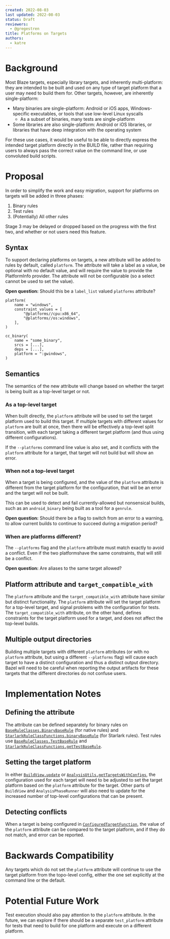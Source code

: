 ```yaml
---
created: 2022-08-03
last updated: 2022-08-03
status: Draft
reviewers:
  - @gregestren
title: Platforms on Targets
authors:
  - katre
---
```


# Background

Most Blaze targets, especially library targets, and inherently multi-platform:
they are intended to be built and used on any type of target platform that a
user may need to build them for. Other targets, however, are inherently
single-platform:

-  Many binaries are single-platform: Android or iOS apps, Windows-specific
   executables, or tools that use low-level Linux syscalls
   -  As a subset of binaries, many tests are single-platform
- Some libraries are also single-platform: Android or iOS libraries, or
  libraries that have deep integration with the operating system

For these use cases, it would be useful to be able to directly express the
intended target platform directly in the BUILD file, rather than requiring users
to always pass the correct value on the command line, or use convoluted build
scripts.

# Proposal

In order to simplify the work and easy migration, support for platforms on
targets will be added in three phases:

1. Binary rules
2. Test rules
3. (Potentially) All other rules

Stage 3 may be delayed or dropped based on the progress with the first two, and
whether or not users need this feature.

## Syntax

To support declaring platforms on targets, a new attribute will be added to
rules by default, called `platform`. The attribute will take a label as a value,
be optional with no default value, and will require the value to provide the
PlatformInfo provider. The attribute will not be configurable (so a select
cannot be used to set the value).

**Open question:** Should this be a `label_list` valued `platforms` attribute?

```
platform(
    name = "windows",
    constraint_values = [
        "@platforms//cpu:x86_64",
        "@platforms//os:windows",
    ],
)

cc_binary(
    name = "some_binary",
    srcs = [...],
    deps = [...],
    platform = ":gwindows",
)
```

## Semantics

The semantics of the new attribute will change based on whether the target is
being built as a top-level target or not.


### As a top-level target

When built directly, the `platform` attribute will be used to set the target
platform used to build this target. If multiple targets with different values
for `platform` are built at once, then there will be effectively a top-level
split transition, with each target taking a different target platform (and thus
using different configurations).

If the `--platforms` command line value is also set, and it conflicts with the
`platform` attribute for a target, that target will not build but will show an
error.


### When not a top-level target

When a target is being configured, and the value of the `platform` attribute is
different from the target platform for the configuration, that will be an error
and the target will not be built.

This can be used to detect and fail currently-allowed but nonsensical builds,
such as an `android_binary` being built as a tool for a `genrule`.

**Open question:** Should there be a flag to switch from an error to a warning,
to allow current builds to continue to succeed during a migration period?


### When are platforms different?

The `--platforms` flag and the `platform` attribute must match exactly to avoid
a conflict. Even if the two platformshave the same constraints, that will still
be a conflict.

**Open question:** Are aliases to the same target allowed?


## Platform attribute and `target_compatible_with`

The `platform` attribute and the `target_compatible_with` attribute have similar
but distinct functionality. The `platform` attribute will set the target
platform for a top-level target, and signal problems with the configuration for
tests. The `target_compatible_with` attribute, on the other hand, defines
constraints for the target platform used for a target, and does not affect the
top-level builds.


## Multiple output directories

Building multiple targets with different `platform` attributes (or with no
`platform` attribute, but using a different `--platforms` flag) will cause each
target to have a distinct configuration and thus a distinct output directory.
Bazel will need to be careful when reporting the output artifacts for these
targets that the different directories do not confuse users.

# Implementation Notes

## Defining the attribute

The attribute can be defined separately for binary rules on
[`BaseRuleClasses.BinaryBaseRule`](https://cs.opensource.google/bazel/bazel/+/master:src/main/java/com/google/devtools/build/lib/analysis/BaseRuleClasses.java;bpv=1;bpt=1;l=493?ss=bazel&q=BaseRuleClasses.BinaryBaseRule&gsn=BinaryBaseRule&gs=kythe%3A%2F%2Fgithub.com%2Fbazelbuild%2Fbazel%3Flang%3Djava%3Fpath%3Dcom.google.devtools.build.lib.analysis.BaseRuleClasses.BinaryBaseRule%2393148b7296fa69e113c4f0dadfd0cf353460da4aca0059ed1cb75c16e7c99057)
(for native rules) and
[`StarlarkRuleClassFunctions.binaryBaseRule`](https://cs.opensource.google/bazel/bazel/+/master:src/main/java/com/google/devtools/build/lib/analysis/starlark/StarlarkRuleClassFunctions.java;bpv=1;bpt=1;l=160?ss=bazel&q=StarlarkRuleClassFunctions.binaryBaseRule&gsn=binaryBaseRule&gs=kythe%3A%2F%2Fgithub.com%2Fbazelbuild%2Fbazel%3Flang%3Djava%3Fpath%3Dcom.google.devtools.build.lib.analysis.starlark.StarlarkRuleClassFunctions%2347117d03b68de9ae1b41031ab4380dd5cd9ede141a9600f0740f447e5db428cf)
(for Starlark rules). Test rules use
[`BaseRuleClasses.TestBaseRule`](https://cs.opensource.google/bazel/bazel/+/master:src/main/java/com/google/devtools/build/lib/analysis/BaseRuleClasses.java;bpv=1;bpt=1;l=179?ss=bazel&q=BaseRuleClasses.BinaryBaseRule&gsn=TestBaseRule&gs=kythe%3A%2F%2Fgithub.com%2Fbazelbuild%2Fbazel%3Flang%3Djava%3Fpath%3Dcom.google.devtools.build.lib.analysis.BaseRuleClasses.TestBaseRule%230f2469a29e6698068c45de31465a889b43dba1783078f4cd675053c316e6d7e7)
and
[`StarlarkRuleClassFunctions.getTestBaseRule`](https://cs.opensource.google/bazel/bazel/+/master:src/main/java/com/google/devtools/build/lib/analysis/starlark/StarlarkRuleClassFunctions.java;bpv=1;bpt=1;l=167?ss=bazel&q=StarlarkRuleClassFunctions.binaryBaseRule&gsn=getTestBaseRule&gs=kythe%3A%2F%2Fgithub.com%2Fbazelbuild%2Fbazel%3Flang%3Djava%3Fpath%3Dcom.google.devtools.build.lib.analysis.starlark.StarlarkRuleClassFunctions%239ed7d5f9d42b79a2e6409bb1304c7be9eba8b2d6c7dc139bbd74fff61334529e).

## Setting the target platform

In either
[`BuildView.update`](https://cs.opensource.google/bazel/bazel/+/master:src/main/java/com/google/devtools/build/lib/analysis/BuildView.java;bpv=1;bpt=1;l=201?q=BuildView.update&ss=bazel&gsn=update&gs=kythe%3A%2F%2Fgithub.com%2Fbazelbuild%2Fbazel%3Flang%3Djava%3Fpath%3Dcom.google.devtools.build.lib.analysis.BuildView%23b2fd296e3a814fe2b9f5ac2ec279e0cea82a8278dd8cc6693438b925adb03811)
or
[`AnalysisUtils.getTargetsWithConfigs`](https://cs.opensource.google/bazel/bazel/+/master:src/main/java/com/google/devtools/build/lib/analysis/AnalysisUtils.java;bpv=1;bpt=1;l=185?q=AnalysisUtils&ss=bazel&gsn=getTargetsWithConfigs&gs=kythe%3A%2F%2Fgithub.com%2Fbazelbuild%2Fbazel%3Flang%3Djava%3Fpath%3Dcom.google.devtools.build.lib.analysis.AnalysisUtils%23607376498c2a7dd4b3f030ebc00dbc6d7ea0aee7c82977286726fadee4952e59),
the configuration used for each target will need to be adjusted to set the
target platform based on the `platform` attribute for the target. Other parts of
`BuildView` and `AnalysisPhaseRunner` will also need to update for the increased
number of top-level configurations that can be present.


## Detecting conflicts

When a target is being configured in
[`ConfiguredTargetFunction`](https://cs.opensource.google/bazel/bazel/+/master:src/main/java/com/google/devtools/build/lib/skyframe/ConfiguredTargetFunction.java;bpv=1;bpt=1;l=117?q=ConfiguredTargetFunction&ss=bazel&gsn=ConfiguredTargetFunction&gs=kythe%3A%2F%2Fgithub.com%2Fbazelbuild%2Fbazel%3Flang%3Djava%3Fpath%3Dcom.google.devtools.build.lib.skyframe.ConfiguredTargetFunction%233d60156145a0da11321529e3ef670a7934e87833b9c94e47c9938d8642896a0b),
the value of the `platform` attribute can be compared to the target platform,
and if they do not match, and error can be reported.

# Backwards Compatibility

Any targets which do not set the `platform` attribute will continue to use the
target platform from the topo-level config, either the one set explicitly at the
command line or the default.

# Potential Future Work

Test execution should also pay attention to the `platform` attribute. In the
future, we can explore if there should be a separate `test_platform` attribute
for tests that need to build for one platform and execute on a different
platform.

